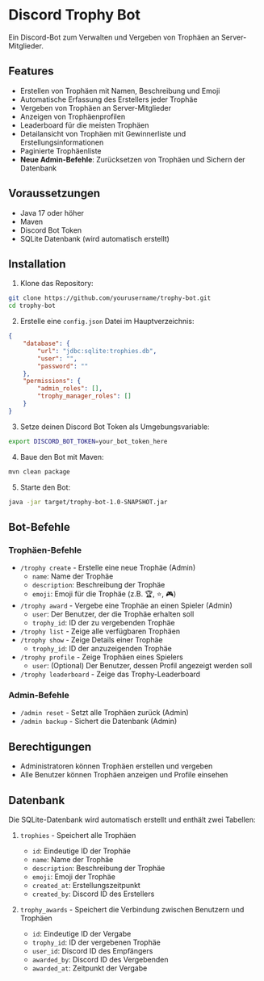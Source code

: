 # Discord Trophy Bot

Ein Discord-Bot zum Verwalten und Vergeben von Trophäen an Server-Mitglieder.

## Features

- Erstellen von Trophäen mit Namen, Beschreibung und Emoji
- Automatische Erfassung des Erstellers jeder Trophäe
- Vergeben von Trophäen an Server-Mitglieder
- Anzeigen von Trophäenprofilen
- Leaderboard für die meisten Trophäen
- Detailansicht von Trophäen mit Gewinnerliste und Erstellungsinformationen
- Paginierte Trophäenliste
- **Neue Admin-Befehle**: Zurücksetzen von Trophäen und Sichern der Datenbank

## Voraussetzungen

- Java 17 oder höher
- Maven
- Discord Bot Token
- SQLite Datenbank (wird automatisch erstellt)

## Installation

1. Klone das Repository:
```bash
git clone https://github.com/yourusername/trophy-bot.git
cd trophy-bot
```

2. Erstelle eine `config.json` Datei im Hauptverzeichnis:
```json
{
    "database": {
        "url": "jdbc:sqlite:trophies.db",
        "user": "",
        "password": ""
    },
    "permissions": {
        "admin_roles": [],
        "trophy_manager_roles": []
    }
}
```

3. Setze deinen Discord Bot Token als Umgebungsvariable:
```bash
export DISCORD_BOT_TOKEN=your_bot_token_here
```

4. Baue den Bot mit Maven:
```bash
mvn clean package
```

5. Starte den Bot:
```bash
java -jar target/trophy-bot-1.0-SNAPSHOT.jar
```

## Bot-Befehle

### Trophäen-Befehle

- `/trophy create` - Erstelle eine neue Trophäe (Admin)
  - `name`: Name der Trophäe
  - `description`: Beschreibung der Trophäe
  - `emoji`: Emoji für die Trophäe (z.B. 🏆, ⭐, 🎮)
- `/trophy award` - Vergebe eine Trophäe an einen Spieler (Admin)
  - `user`: Der Benutzer, der die Trophäe erhalten soll
  - `trophy_id`: ID der zu vergebenden Trophäe
- `/trophy list` - Zeige alle verfügbaren Trophäen
- `/trophy show` - Zeige Details einer Trophäe
  - `trophy_id`: ID der anzuzeigenden Trophäe
- `/trophy profile` - Zeige Trophäen eines Spielers
  - `user`: (Optional) Der Benutzer, dessen Profil angezeigt werden soll
- `/trophy leaderboard` - Zeige das Trophy-Leaderboard

### Admin-Befehle

- `/admin reset` - Setzt alle Trophäen zurück (Admin)
- `/admin backup` - Sichert die Datenbank (Admin)

## Berechtigungen

- Administratoren können Trophäen erstellen und vergeben
- Alle Benutzer können Trophäen anzeigen und Profile einsehen

## Datenbank

Die SQLite-Datenbank wird automatisch erstellt und enthält zwei Tabellen:

1. `trophies` - Speichert alle Trophäen
   - `id`: Eindeutige ID der Trophäe
   - `name`: Name der Trophäe
   - `description`: Beschreibung der Trophäe
   - `emoji`: Emoji der Trophäe
   - `created_at`: Erstellungszeitpunkt
   - `created_by`: Discord ID des Erstellers

2. `trophy_awards` - Speichert die Verbindung zwischen Benutzern und Trophäen
   - `id`: Eindeutige ID der Vergabe
   - `trophy_id`: ID der vergebenen Trophäe
   - `user_id`: Discord ID des Empfängers
   - `awarded_by`: Discord ID des Vergebenden
   - `awarded_at`: Zeitpunkt der Vergabe


